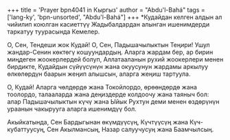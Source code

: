 +++
title = 'Prayer bpn4041 in Кыргыз'
author = "Abdu'l-Bahá"
tags = ['lang-ky', 'bpn-unsorted', "Abdu'l-Bahá"]
+++
*Кудайдан келген алдын ал чийилип коюлган касиеттүү Жадыбалдардан алынган ишенимдерди таркатуу туурасында Кемелер.

О, Сен, Тендеши жок Кудай! О, Сен, Падышачылыктын Теңири! Ушул жандар-Сенин көктөгү кошуундардың. Аларга жардам бер, ар бирин миңдеген жоокерлердей болуп, Аллатааланын рухий жоокерлери менен бирдикте, Кудайдын сүйүүсүнүн жана окуусунун жардамы аркылуу өлкөлөрдүн баарын жеңип алышсын, аларга жеңиш тартуула.

О, Кудай! Аларга чөлдөрдө жана Токойлордо, өрөөндөрдө жана тоолордо, талааларда жана деңиздерде колдоочу жана таяныч бол: алар Падышачылыктын күчү жана Ыйык Рухтун деми менен өздөрүнүн ураанын чакырууга аларга ишенимдүү бол.

Акыйкатында, Сен Бардыгынан өкүмдүүсүң, Күчтүүсүң жана Күч-кубаттуусуң, Сен Акылмансың, Назар салуучусуң жана Баамчылсың.
